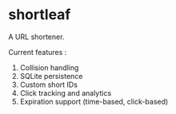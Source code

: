 # shortleaf
A URL shortener.

Current features : 
1. Collision handling
2. SQLite persistence
3. Custom short IDs
4. Click tracking and analytics
5. Expiration support (time-based, click-based)
